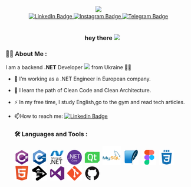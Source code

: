 <div id="header" align="center">
  <img src="https://media.giphy.com/media/qgQUggAC3Pfv687qPC/giphy.gif" width="400" />
</div>

<div id="badges" align="center">
  <a href="https://www.linkedin.com/in/serhii-chepets-412b46223/">
    <img src="https://img.shields.io/badge/LinkedIn-blue?style=for-the-badge&logo=linkedin&logoColor=white" alt="LinkedIn Badge"/>
  </a>
  <a href="https://www.instagram.com/saint.zet/">
    <img src="https://img.shields.io/badge/Instagram-E4405F?style=for-the-badge&logo=instagram&logoColor=white" alt="Instagram Badge"/>
  </a>
  <a href="https://t.me/SaintGK">
    <img src="https://img.shields.io/badge/Telegram-lightgray?style=for-the-badge&logo=telegram&logoColor=white" alt="Telegram Badge"/>
  </a>
</div>
<div id="badges">

<div align="center">
    <img src="https://komarev.com/ghpvc/?username=SaintZet&style=flat-square&color=blue" alt ="" />
</div>
  <div align="center">
  <h3> &emsp; hey there <img src="https://media.giphy.com/media/hvRJCLFzcasrR4ia7z/giphy.gif" width="20px"/> </h3>
</div>
  
### :man_technologist: About Me :
  I am a backend **.NET** Developer <img src="https://media.giphy.com/media/WUlplcMpOCEmTGBtBW/giphy.gif" width="50"> from Ukraine :yellow_heart::blue_heart:
  - :telescope: I’m working as a .NET Engineer in European company.

- :seedling: I learn the path of Сlean Сode and Сlean Architecture.

- :zap: In my free time, I study English,go to the gym and read tech articles.

- :mailbox:How to reach me: [![Linkedin Badge](https://img.shields.io/badge/-SaintZet-blue?style=flat&logo=Linkedin&logoColor=white)]([your-linkedin-url](https://www.linkedin.com/in/serhii-chepets-412b46223/))
  
  ### :hammer_and_wrench: Languages and Tools :
  <div>
  <img src="https://github.com/devicons/devicon/blob/master/icons/csharp/csharp-original.svg" title="С#" alt="C#" width="40" height="40"/>&nbsp;
  <img src="https://github.com/devicons/devicon/blob/master/icons/cplusplus/cplusplus-original.svg" title="С++" alt="С++" width="40" height="40"/>&nbsp;  
  <img src="https://github.com/devicons/devicon/blob/master/icons/dot-net/dot-net-original-wordmark.svg" title=".NET" alt=".NET" width="40" height="40"/>&nbsp; 
  <img src="https://github.com/devicons/devicon/blob/master/icons/dotnetcore/dotnetcore-original.svg" title=".NET Core" alt=".NET Core" width="40" height="40"/>&nbsp;
  <img src="https://github.com/devicons/devicon/blob/master/icons/qt/qt-original.svg" title="Qt" alt="Qt" width="40" height="40"/>&nbsp; 
  <img src="https://github.com/devicons/devicon/blob/master/icons/mysql/mysql-original-wordmark.svg" title="MySQL"  alt="MySQL" width="50" height="50"/>&nbsp;  
  <img src="https://github.com/devicons/devicon/blob/master/icons/sqlite/sqlite-original.svg" title="SqlLite" alt="SqlLite" width="40" height="40"/>&nbsp;
  <img src="https://github.com/devicons/devicon/blob/master/icons/figma/figma-original.svg" title="Figma" alt="Figma" width="40" height="40"/>&nbsp;
  <img src="https://github.com/devicons/devicon/blob/master/icons/css3/css3-plain-wordmark.svg"  title="CSS3" alt="CSS" width="40" height="40"/>&nbsp;
  <img src="https://github.com/devicons/devicon/blob/master/icons/html5/html5-original.svg" title="HTML5" alt="HTML" width="40" height="40"/>&nbsp;
  <img src="https://github.com/devicons/devicon/blob/master/icons/jetbrains/jetbrains-plain.svg" title="Jetbrains" alt="Jetbrains" width="40" height="40"/>&nbsp;
  <img src="https://github.com/devicons/devicon/blob/master/icons/visualstudio/visualstudio-plain.svg" title="VS" alt="VS" width="40" height="40"/>&nbsp;
  <img src="https://github.com/devicons/devicon/blob/master/icons/git/git-plain.svg" title="Git" **alt="Git" width="40" height="40"/>&nbsp;
  <img src="https://github.com/devicons/devicon/blob/master/icons/github/github-original.svg" title="GitHub" **alt="GitHub" width="40" height="40"/>&nbsp;
</div>
